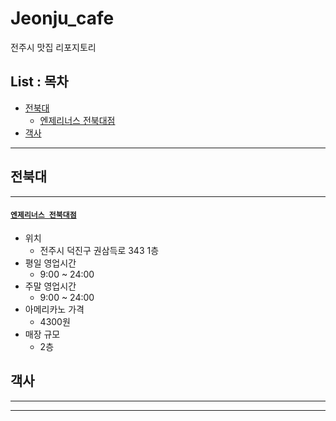Jeonju_cafe
===

전주시 맛집 리포지토리

List : 목차
---

- [전북대](#전북대)
   - [엔제리너스 전북대점](#엔제리너스-전북대점)
- [객사](#객사)

***

## 전북대
---

#### [`엔제리너스 전북대점`](https://map.naver.com/v5/entry/place/1132376093?c=14151527.965659838,4279372.068972299,13,0,0,0,dh&placePath=%2Fhome&entry=plt)
- 위치
  - 전주시 덕진구 권삼득로 343 1층
- 평일 영업시간
  - 9:00 ~ 24:00
- 주말 영업시간
  - 9:00 ~ 24:00
- 아메리카노 가격
  - 4300원
- 매장 규모
  - 2층

## 객사
---

***
